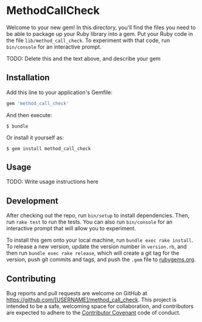 # MethodCallCheck

Welcome to your new gem! In this directory, you'll find the files you need to be able to package up your Ruby library into a gem. Put your Ruby code in the file `lib/method_call_check`. To experiment with that code, run `bin/console` for an interactive prompt.

TODO: Delete this and the text above, and describe your gem

## Installation

Add this line to your application's Gemfile:

```ruby
gem 'method_call_check'
```

And then execute:

    $ bundle

Or install it yourself as:

    $ gem install method_call_check

## Usage

TODO: Write usage instructions here

## Development

After checking out the repo, run `bin/setup` to install dependencies. Then, run `rake test` to run the tests. You can also run `bin/console` for an interactive prompt that will allow you to experiment.

To install this gem onto your local machine, run `bundle exec rake install`. To release a new version, update the version number in `version.rb`, and then run `bundle exec rake release`, which will create a git tag for the version, push git commits and tags, and push the `.gem` file to [rubygems.org](https://rubygems.org).

## Contributing

Bug reports and pull requests are welcome on GitHub at https://github.com/[USERNAME]/method_call_check. This project is intended to be a safe, welcoming space for collaboration, and contributors are expected to adhere to the [Contributor Covenant](contributor-covenant.org) code of conduct.

